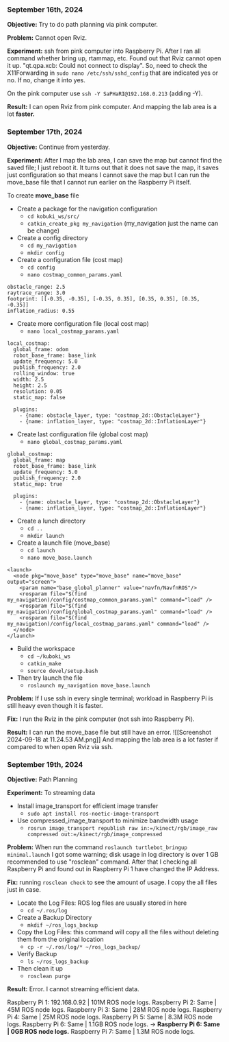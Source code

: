 
### September 16th, 2024

**Objective:** Try to do path planning via pink computer. 

**Problem:** Cannot open Rviz.

**Experiment:** ssh from pink computer into Raspberry Pi. After I ran all command whether bring up, rtammap, etc. Found out that Rviz cannot open it up. "qt.qpa.xcb: Could not connect to display". So, need to check the X11Forwarding in `sudo nano /etc/ssh/sshd_config` that are indicated yes or no. If no, change it into yes.

On the pink computer use `ssh -Y SaPHaRI@192.168.0.213` (adding -Y).

**Result:** I can open Rviz from pink computer. And mapping the lab area is a lot **faster.**


### September 17th, 2024

**Objective:** Continue from yesterday.

**Experiment:** After I map the lab area, I can save the map but cannot find the saved file; I just reboot it. It turns out that it does not save the map, it saves just configuration so that means I cannot save the map but I can run the move_base file that I cannot run earlier on the Raspberry Pi itself.

To create **move_base** file
- Create a package for the navigation configuration
	- `cd kobuki_ws/src/`
	- `catkin_create_pkg my_navigation` (my_navigation just the name can be change)
- Create a config directory
	- `cd my_navigation`
	- `mkdir config`
- Create a configuration file (cost map)
	- `cd config`
	- `nano costmap_common_params.yaml`
```
obstacle_range: 2.5
raytrace_range: 3.0
footprint: [[-0.35, -0.35], [-0.35, 0.35], [0.35, 0.35], [0.35, -0.35]]
inflation_radius: 0.55
```
- Create more configuration file (local cost map)
	- `nano local_costmap_params.yaml`
```
local_costmap:
  global_frame: odom
  robot_base_frame: base_link
  update_frequency: 5.0
  publish_frequency: 2.0
  rolling_window: true
  width: 2.5
  height: 2.5
  resolution: 0.05
  static_map: false
  
  plugins:
    - {name: obstacle_layer, type: "costmap_2d::ObstacleLayer"}
    - {name: inflation_layer, type: "costmap_2d::InflationLayer"}
```
- Create last configuration file (global cost map)
	- `nano global_costmap_params.yaml`
```
global_costmap:
  global_frame: map
  robot_base_frame: base_link
  update_frequency: 5.0
  publish_frequency: 2.0
  static_map: true
  
  plugins:
    - {name: obstacle_layer, type: "costmap_2d::ObstacleLayer"}
    - {name: inflation_layer, type: "costmap_2d::InflationLayer"}
```
- Create a lunch directory
	- `cd ..`
	- `mkdir launch`
- Create a launch file (move_base)
	- `cd launch` 
	- `nano move_base.launch`
```
<launch>
  <node pkg="move_base" type="move_base" name="move_base" output="screen">
    <param name="base_global_planner" value="navfn/NavfnROS"/>
    <rosparam file="$(find my_navigation)/config/costmap_common_params.yaml" command="load" />
    <rosparam file="$(find my_navigation)/config/global_costmap_params.yaml" command="load" />
    <rosparam file="$(find my_navigation)/config/local_costmap_params.yaml" command="load" />
  </node>
</launch>
```
- Build the workspace
	- `cd ~/kuboki_ws`
	- `catkin_make`
	- `source devel/setup.bash`
- Then try launch the file
	- `roslaunch my_navigation move_base.launch`

**Problem:** If I use ssh in every single terminal; workload in Raspberry Pi is still heavy even though it is faster.

**Fix:** I run the Rviz in the pink computer (not ssh into Raspberry Pi).

**Result:** I can run the move_base file but still have an error.
![[Screenshot 2024-09-18 at 11.24.53 AM.png]]
And mapping the lab area is a lot faster if compared to when open Rviz via ssh. 


### September 19th, 2024

**Objective:** Path Planning

**Experiment:** To streaming data
- Install image_transport for efficient image transfer
	- `sudo apt install ros-noetic-image-transport`
- Use compressed_image_transport to minimize bandwidth usage
	- `rosrun image_transport republish raw in:=/kinect/rgb/image_raw compressed out:=/kinect/rgb/image_compressed` 

**Problem:** When run the command `roslaunch turtlebot_bringup minimal.launch` I got some warning; disk usage in log directory is over 1 GB recommended to use "rosclean" command. After that I checking all Raspberry Pi and found out in Raspberry Pi 1 have changed the IP Address.

**Fix:** running `rosclean check` to see the amount of usage. I copy the all files just in case.
- Locate the Log Files: ROS log files are usually stored in here
	- `cd ~/.ros/log`
- Create a Backup Directory
	- `mkdif ~/ros_logs_backup`
- Copy the Log Files: this command will copy all the files without deleting them from the original location
	- `cp -r ~/.ros/log/* ~/ros_logs_backup/`
- Verify Backup
	- `ls ~/ros_logs_backup`
- Then clean it up
	- `rosclean purge`

**Result:** Error. I cannot streaming efficient data.

Raspberry Pi 1: 192.168.0.92 | 101M ROS node logs.
Raspberry Pi 2: Same | 45M ROS node logs.
Raspberry Pi 3: Same | 28M ROS node logs.
Raspberry Pi 4: Same | 25M ROS node logs.
Raspberry Pi 5: Same | 8.3M ROS node logs.
Raspberry Pi 6: Same | 1.1GB ROS node logs. -> **Raspberry Pi 6: Same | 0GB ROS node logs.**
Raspberry Pi 7: Same | 1.3M ROS node logs.